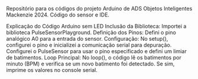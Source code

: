Repositório para os códigos do projeto Arduino de ADS Objetos Inteligentes Mackenzie 2024.
Código do sensor e IDE.

Explicação do Código Arduino sem LED
Inclusão da Biblioteca: Importei a biblioteca PulseSensorPlayground.
Definição dos Pinos: Defini o pino analógico A0 para a entrada do sensor.
Configuração: No setup(), configurei o pino e inicializei a comunicação serial para depuração. Configurei o PulseSensor para usar o pino especificado e defini um limiar de batimentos.
Loop Principal: No loop(), o código lê os batimentos por minuto (BPM) e verifica se um novo batimento foi detectado. Se sim, imprime os valores no console serial.
